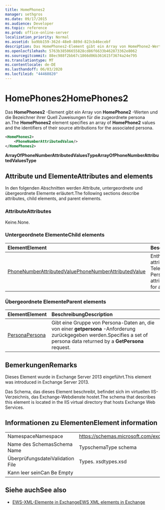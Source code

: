 ```yaml
---
title: HomePhones2
manager: sethgros
ms.date: 09/17/2015
ms.audience: Developer
ms.topic: reference
ms.prod: office-online-server
localization_priority: Normal
ms.assetid: ba9bb159-362d-48e0-889d-823cb46ecebf
description: Das HomePhones2-Element gibt ein Array von HomePhone2-Werten und die Bezeichner ihrer Quell Zuweisungen für die zugeordnete persona an.
ms.openlocfilehash: 5763b38506655828cd86f6633b462873362e8062
ms.sourcegitcommit: 88ec988f2bb67c1866d06b361615f3674a24e795
ms.translationtype: MT
ms.contentlocale: de-DE
ms.lasthandoff: 06/03/2020
ms.locfileid: "44460820"
---
```

# <a name="homephones2"></a><span data-ttu-id="2c396-103">HomePhones2</span><span class="sxs-lookup"><span data-stu-id="2c396-103">HomePhones2</span></span>

<span data-ttu-id="2c396-104">Das **HomePhones2** -Element gibt ein Array von **HomePhone2** -Werten und die Bezeichner ihrer Quell Zuweisungen für die zugeordnete persona an.</span><span class="sxs-lookup"><span data-stu-id="2c396-104">The **HomePhones2** element specifies an array of **HomePhone2** values and the identifiers of their source attributions for the associated persona.</span></span> 
  
```XML
<HomePhones2>
    <PhoneNumberAttributedValue/>
</HomePhones2>
```

 <span data-ttu-id="2c396-105">**ArrayOfPhoneNumberAttributedValuesType**</span><span class="sxs-lookup"><span data-stu-id="2c396-105">**ArrayOfPhoneNumberAttributedValuesType**</span></span>
## <a name="attributes-and-elements"></a><span data-ttu-id="2c396-106">Attribute und Elemente</span><span class="sxs-lookup"><span data-stu-id="2c396-106">Attributes and elements</span></span>

<span data-ttu-id="2c396-107">In den folgenden Abschnitten werden Attribute, untergeordnete und übergeordnete Elemente erläutert.</span><span class="sxs-lookup"><span data-stu-id="2c396-107">The following sections describe attributes, child elements, and parent elements.</span></span>
  
### <a name="attributes"></a><span data-ttu-id="2c396-108">Attribute</span><span class="sxs-lookup"><span data-stu-id="2c396-108">Attributes</span></span>

<span data-ttu-id="2c396-109">Keine.</span><span class="sxs-lookup"><span data-stu-id="2c396-109">None.</span></span>
  
### <a name="child-elements"></a><span data-ttu-id="2c396-110">Untergeordnete Elemente</span><span class="sxs-lookup"><span data-stu-id="2c396-110">Child elements</span></span>

|<span data-ttu-id="2c396-111">**Element**</span><span class="sxs-lookup"><span data-stu-id="2c396-111">**Element**</span></span>|<span data-ttu-id="2c396-112">**Beschreibung**</span><span class="sxs-lookup"><span data-stu-id="2c396-112">**Description**</span></span>|
|:-----|:-----|
|[<span data-ttu-id="2c396-113">PhoneNumberAttributedValue</span><span class="sxs-lookup"><span data-stu-id="2c396-113">PhoneNumberAttributedValue</span></span>](phonenumberattributedvalue.md) <br/> |<span data-ttu-id="2c396-114">Enthält eine einzelne attributierte Telefonnummer für eine Person.</span><span class="sxs-lookup"><span data-stu-id="2c396-114">Contains a single attributed phone number for a persona.</span></span>  <br/> |
   
### <a name="parent-elements"></a><span data-ttu-id="2c396-115">Übergeordnete Elemente</span><span class="sxs-lookup"><span data-stu-id="2c396-115">Parent elements</span></span>

|<span data-ttu-id="2c396-116">**Element**</span><span class="sxs-lookup"><span data-stu-id="2c396-116">**Element**</span></span>|<span data-ttu-id="2c396-117">**Beschreibung**</span><span class="sxs-lookup"><span data-stu-id="2c396-117">**Description**</span></span>|
|:-----|:-----|
|[<span data-ttu-id="2c396-118">Persona</span><span class="sxs-lookup"><span data-stu-id="2c396-118">Persona</span></span>](persona.md) <br/> |<span data-ttu-id="2c396-119">Gibt eine Gruppe von Persona-Daten an, die von einer **getpersona** -Anforderung zurückgegeben werden.</span><span class="sxs-lookup"><span data-stu-id="2c396-119">Specifies a set of persona data returned by a **GetPersona** request.</span></span>  <br/> |
   
## <a name="remarks"></a><span data-ttu-id="2c396-120">Bemerkungen</span><span class="sxs-lookup"><span data-stu-id="2c396-120">Remarks</span></span>

<span data-ttu-id="2c396-121">Dieses Element wurde in Exchange Server 2013 eingeführt.</span><span class="sxs-lookup"><span data-stu-id="2c396-121">This element was introduced in Exchange Server 2013.</span></span>
  
<span data-ttu-id="2c396-122">Das Schema, das dieses Element beschreibt, befindet sich im virtuellen IIS-Verzeichnis, das Exchange-Webdienste hostet.</span><span class="sxs-lookup"><span data-stu-id="2c396-122">The schema that describes this element is located in the IIS virtual directory that hosts Exchange Web Services.</span></span>
  
## <a name="element-information"></a><span data-ttu-id="2c396-123">Informationen zu Elementen</span><span class="sxs-lookup"><span data-stu-id="2c396-123">Element information</span></span>

|||
|:-----|:-----|
|<span data-ttu-id="2c396-124">Namespace</span><span class="sxs-lookup"><span data-stu-id="2c396-124">Namespace</span></span>  <br/> |https://schemas.microsoft.com/exchange/services/2006/types  <br/> |
|<span data-ttu-id="2c396-125">Name des Schemas</span><span class="sxs-lookup"><span data-stu-id="2c396-125">Schema Name</span></span>  <br/> |<span data-ttu-id="2c396-126">Typschema</span><span class="sxs-lookup"><span data-stu-id="2c396-126">Type schema</span></span>  <br/> |
|<span data-ttu-id="2c396-127">Überprüfungsdatei</span><span class="sxs-lookup"><span data-stu-id="2c396-127">Validation File</span></span>  <br/> |<span data-ttu-id="2c396-128">Types. xsd</span><span class="sxs-lookup"><span data-stu-id="2c396-128">types.xsd</span></span>  <br/> |
|<span data-ttu-id="2c396-129">Kann leer sein</span><span class="sxs-lookup"><span data-stu-id="2c396-129">Can Be Empty</span></span>  <br/> ||
   
## <a name="see-also"></a><span data-ttu-id="2c396-130">Siehe auch</span><span class="sxs-lookup"><span data-stu-id="2c396-130">See also</span></span>



- [<span data-ttu-id="2c396-131">EWS-XML-Elemente in Exchange</span><span class="sxs-lookup"><span data-stu-id="2c396-131">EWS XML elements in Exchange</span></span>](ews-xml-elements-in-exchange.md)

